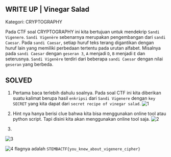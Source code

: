 WRITE UP | Vinegar Salad
-------------------------------------
Kategori: CRYPTOGRAPHY

Pada CTF soal CRYPTOGRAPHY ini kita bertujuan untuk mendekrip `Sandi Vigenere`. `Sandi Vigenère` sebenarnya merupakan pengembangan dari `sandi Caesar`. Pada `sandi Caesar`, setiap huruf teks terang digantikan dengan huruf lain yang memiliki perbedaan tertentu pada urutan alfabet. Misalnya pada `sandi Caesar` dengan `geseran 3`, `A` menjadi `D`, `B` menjadi `E` dan seterusnya. `Sandi Vigenère` terdiri dari beberapa `sandi Caesar` dengan nilai `geseran` yang berbeda.

SOLVED
------------------------------
1. Pertama baca terlebih dahulu soalnya. Pada soal CTF ini kita diberikan suatu kalimat berupa hasil `enkripsi` dari `Sandi Vigenere` dengan `key SECRET` yang kita dapat dari `secret recipe of vinegar salad`.
![1](https://user-images.githubusercontent.com/113501500/213877617-68beffb1-436c-410a-bd8b-a5afc599b29e.png)

2. Hint nya hanya berisi clue bahwa kita bisa menggunakan online tool atau python script. Tapi disini kita akan menggunakan online tool saja.
![2](https://user-images.githubusercontent.com/113501500/213877631-8325aea3-d78c-460c-b822-0b667a5078ba.png)

3. 
![3](https://user-images.githubusercontent.com/113501500/213877634-8faf4580-a6aa-4a99-8073-fd0139590cd1.png)


![4](https://user-images.githubusercontent.com/113501500/213877639-3f06459d-fc8c-4f60-aa16-95c65ec3eaf1.png)
flagnya adalah `STEMBACTF{you_knew_about_vigenere_cipher}`
